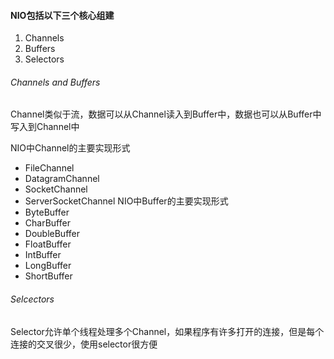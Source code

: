 #### NIO包括以下三个核心组建
1. Channels
2. Buffers
3. Selectors

###### Channels and Buffers
Channel类似于流，数据可以从Channel读入到Buffer中，数据也可以从Buffer中写入到Channel中

NIO中Channel的主要实现形式
* FileChannel
* DatagramChannel
* SocketChannel
* ServerSocketChannel
NIO中Buffer的主要实现形式
* ByteBuffer
* CharBuffer
* DoubleBuffer
* FloatBuffer
* IntBuffer
* LongBuffer
* ShortBuffer

###### Selcectors
Selector允许单个线程处理多个Channel，如果程序有许多打开的连接，但是每个连接的交叉很少，使用selector很方便

